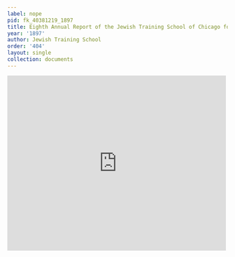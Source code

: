 ```yaml
---
label: nope
pid: fk_40381219_1897
title: Eighth Annual Report of the Jewish Training School of Chicago for 1896-97
year: '1897'
author: Jewish Training School
order: '404'
layout: single
collection: documents
---
```

<iframe src="https://northwestern.app.box.com/embed/s/0lowareqr9ze2mneat4tmw45tlugm45v?sortColumn=date&view=list" width="500" height="400" frameborder="0" allowfullscreen webkitallowfullscreen msallowfullscreen></iframe>
